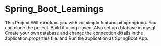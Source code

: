 # Spring_Boot_Learnings
This Project Will introduce you with the simple features of springboot. 
You can clone the project.
Build it using maven.
Also set up database in mysql.
Create your own database and change the connection details in the application.properties file.
and Run the application as SpringBoot App.
